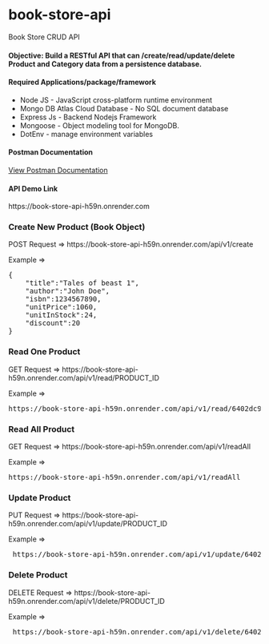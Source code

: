 # book-store-api
Book Store CRUD API

<h4>Objective: Build a RESTful API that can /create/read/update/delete Product and Category data from a
persistence database.</h4>

<h4>Required Applications/package/framework</h4>
<ul>
    <li>Node JS - JavaScript cross-platform runtime environment </li>
    <li>Mongo DB Atlas Cloud Database - No SQL document database</li>
    <li>Express Js - Backend Nodejs Framework</li>
    <li>Mongoose - Object modeling tool for MongoDB.</li>
    <li>DotEnv - manage environment variables</li>
</ul>

<h4>Postman Documentation</h4>
<a href="https://documenter.getpostman.com/view/26157365/2s93CUKAzg">View Postman Documentation</a>

<h4>API Demo Link</h4>
https://book-store-api-h59n.onrender.com

<h3>Create New Product (Book Object)</h3>
<p>POST Request => https://book-store-api-h59n.onrender.com/api/v1/create</p>
<span>Example =></span>
<pre>
{
    "title":"Tales of beast 1",
    "author":"John Doe",
    "isbn":1234567890,
    "unitPrice":1060,
    "unitInStock":24,
    "discount":20
}
</pre>
<h3>Read One Product</h3>
<p>GET Request => https://book-store-api-h59n.onrender.com/api/v1/read/PRODUCT_ID</p>
<span>Example =></span>
<pre>
https://book-store-api-h59n.onrender.com/api/v1/read/6402dc96fe130fc6c4fb3fb6
</pre>

<h3>Read All Product</h3>
<p>GET Request => https://book-store-api-h59n.onrender.com/api/v1/readAll</p>
<span>Example =></span>
<pre>
https://book-store-api-h59n.onrender.com/api/v1/readAll
</pre>

<h3>Update Product</h3>
<p>PUT Request => https://book-store-api-h59n.onrender.com/api/v1/update/PRODUCT_ID</p>
<span>Example =></span>
<pre>
 https://book-store-api-h59n.onrender.com/api/v1/update/6402dc96fe130fc6c4fb3fb6
</pre>

<h3>Delete Product</h3>
<p>DELETE Request => https://book-store-api-h59n.onrender.com/api/v1/delete/PRODUCT_ID</p>
<span>Example =></span>
<pre>
 https://book-store-api-h59n.onrender.com/api/v1/delete/6402dc96fe130fc6c4fb3fb6
</pre>
